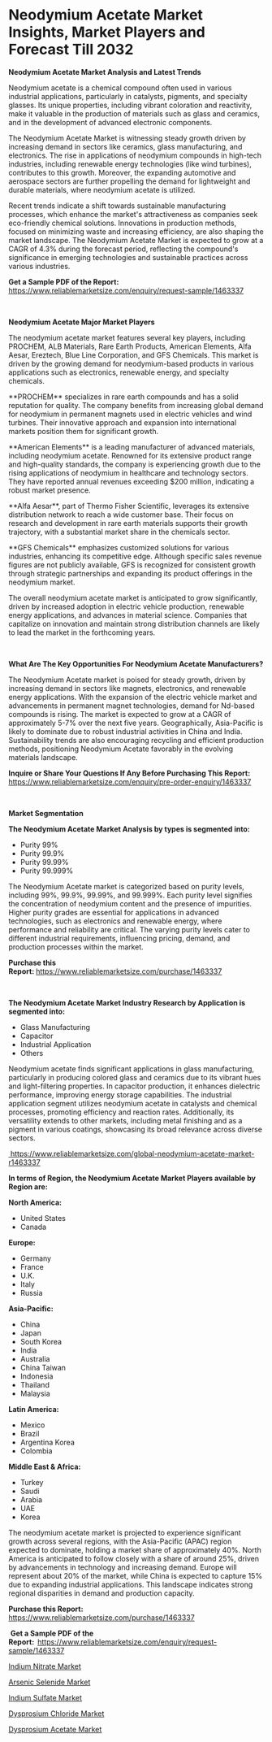 <p><h1>Neodymium Acetate Market Insights, Market Players and Forecast Till 2032</h1></p><p><strong>Neodymium Acetate Market Analysis and Latest Trends</strong></p>
<p><p>Neodymium acetate is a chemical compound often used in various industrial applications, particularly in catalysts, pigments, and specialty glasses. Its unique properties, including vibrant coloration and reactivity, make it valuable in the production of materials such as glass and ceramics, and in the development of advanced electronic components.</p><p>The Neodymium Acetate Market is witnessing steady growth driven by increasing demand in sectors like ceramics, glass manufacturing, and electronics. The rise in applications of neodymium compounds in high-tech industries, including renewable energy technologies (like wind turbines), contributes to this growth. Moreover, the expanding automotive and aerospace sectors are further propelling the demand for lightweight and durable materials, where neodymium acetate is utilized.</p><p>Recent trends indicate a shift towards sustainable manufacturing processes, which enhance the market's attractiveness as companies seek eco-friendly chemical solutions. Innovations in production methods, focused on minimizing waste and increasing efficiency, are also shaping the market landscape. The Neodymium Acetate Market is expected to grow at a CAGR of 4.3% during the forecast period, reflecting the compound's significance in emerging technologies and sustainable practices across various industries.</p></p>
<p><strong>Get a Sample PDF of the Report:&nbsp;</strong> <a href="https://www.reliablemarketsize.com/enquiry/request-sample/1463337?utm_campaign=1131&utm_medium=2&utm_source=Github&utm_content=ia&utm_term=01042025&utm_id=neodymium-acetate">https://www.reliablemarketsize.com/enquiry/request-sample/1463337</a></p>
<p>&nbsp;</p>
<p><strong>Neodymium Acetate Major Market Players</strong></p>
<p><p>The neodymium acetate market features several key players, including PROCHEM, ALB Materials, Rare Earth Products, American Elements, Alfa Aesar, Ereztech, Blue Line Corporation, and GFS Chemicals. This market is driven by the growing demand for neodymium-based products in various applications such as electronics, renewable energy, and specialty chemicals.</p><p>**PROCHEM** specializes in rare earth compounds and has a solid reputation for quality. The company benefits from increasing global demand for neodymium in permanent magnets used in electric vehicles and wind turbines. Their innovative approach and expansion into international markets position them for significant growth.</p><p>**American Elements** is a leading manufacturer of advanced materials, including neodymium acetate. Renowned for its extensive product range and high-quality standards, the company is experiencing growth due to the rising applications of neodymium in healthcare and technology sectors. They have reported annual revenues exceeding $200 million, indicating a robust market presence.</p><p>**Alfa Aesar**, part of Thermo Fisher Scientific, leverages its extensive distribution network to reach a wide customer base. Their focus on research and development in rare earth materials supports their growth trajectory, with a substantial market share in the chemicals sector.</p><p>**GFS Chemicals** emphasizes customized solutions for various industries, enhancing its competitive edge. Although specific sales revenue figures are not publicly available, GFS is recognized for consistent growth through strategic partnerships and expanding its product offerings in the neodymium market.</p><p>The overall neodymium acetate market is anticipated to grow significantly, driven by increased adoption in electric vehicle production, renewable energy applications, and advances in material science. Companies that capitalize on innovation and maintain strong distribution channels are likely to lead the market in the forthcoming years.</p></p>
<p>&nbsp;</p>
<p><strong>What Are The Key Opportunities For Neodymium Acetate Manufacturers?</strong></p>
<p><p>The Neodymium Acetate market is poised for steady growth, driven by increasing demand in sectors like magnets, electronics, and renewable energy applications. With the expansion of the electric vehicle market and advancements in permanent magnet technologies, demand for Nd-based compounds is rising. The market is expected to grow at a CAGR of approximately 5-7% over the next five years. Geographically, Asia-Pacific is likely to dominate due to robust industrial activities in China and India. Sustainability trends are also encouraging recycling and efficient production methods, positioning Neodymium Acetate favorably in the evolving materials landscape.</p></p>
<p><strong>Inquire or Share Your Questions If Any Before Purchasing This Report:</strong> <a href="https://www.reliablemarketsize.com/enquiry/pre-order-enquiry/1463337?utm_campaign=1131&utm_medium=2&utm_source=Github&utm_content=ia&utm_term=01042025&utm_id=neodymium-acetate">https://www.reliablemarketsize.com/enquiry/pre-order-enquiry/1463337</a></p>
<p>&nbsp;</p>
<p><strong>Market Segmentation</strong></p>
<p><strong>The Neodymium Acetate Market Analysis by types is segmented into:</strong></p>
<p><ul><li>Purity 99%</li><li>Purity 99.9%</li><li>Purity 99.99%</li><li>Purity 99.999%</li></ul></p>
<p><p>The Neodymium Acetate market is categorized based on purity levels, including 99%, 99.9%, 99.99%, and 99.999%. Each purity level signifies the concentration of neodymium content and the presence of impurities. Higher purity grades are essential for applications in advanced technologies, such as electronics and renewable energy, where performance and reliability are critical. The varying purity levels cater to different industrial requirements, influencing pricing, demand, and production processes within the market.</p></p>
<p><strong>Purchase this Report:&nbsp;</strong><a href="https://www.reliablemarketsize.com/purchase/1463337?utm_campaign=1131&utm_medium=2&utm_source=Github&utm_content=ia&utm_term=01042025&utm_id=neodymium-acetate">https://www.reliablemarketsize.com/purchase/1463337</a></p>
<p>&nbsp;</p>
<p><strong>The Neodymium Acetate Market Industry Research by Application is segmented into:</strong></p>
<p><ul><li>Glass Manufacturing</li><li>Capacitor</li><li>Industrial Application</li><li>Others</li></ul></p>
<p><p>Neodymium acetate finds significant applications in glass manufacturing, particularly in producing colored glass and ceramics due to its vibrant hues and light-filtering properties. In capacitor production, it enhances dielectric performance, improving energy storage capabilities. The industrial application segment utilizes neodymium acetate in catalysts and chemical processes, promoting efficiency and reaction rates. Additionally, its versatility extends to other markets, including metal finishing and as a pigment in various coatings, showcasing its broad relevance across diverse sectors.</p></p>
<p><a href="https://www.reliablemarketsize.com/global-neodymium-acetate-market-r1463337?utm_campaign=1131&utm_medium=2&utm_source=Github&utm_content=ia&utm_term=01042025&utm_id=neodymium-acetate">&nbsp;https://www.reliablemarketsize.com/global-neodymium-acetate-market-r1463337</a></p>
<p><strong>In terms of Region, the Neodymium Acetate Market Players available by Region are:</strong></p>
<p>
    <p> <strong> North America: </strong>
        <ul>
            <li>United States</li>
            <li>Canada</li>
        </ul>
        </p> 
    <p> <strong> Europe: </strong>
        <ul>
            <li>Germany</li>
            <li>France</li>
            <li>U.K.</li>
            <li>Italy</li>
            <li>Russia</li>
        </ul>
        </p> 
    <p> <strong> Asia-Pacific: </strong>
        <ul>
            <li>China</li>
            <li>Japan</li>
            <li>South Korea</li>
            <li>India</li>
            <li>Australia</li>
            <li>China Taiwan</li>
            <li>Indonesia</li>
            <li>Thailand</li>
            <li>Malaysia</li>
        </ul>
        </p> 
    <p> <strong> Latin America: </strong>
        <ul>
            <li>Mexico</li>
            <li>Brazil</li>
            <li>Argentina Korea</li>
            <li>Colombia</li>
        </ul>
        </p> 
    <p> <strong> Middle East & Africa: </strong>
        <ul>
            <li>Turkey</li>
            <li>Saudi</li>
            <li>Arabia</li>
            <li>UAE</li>
            <li>Korea</li>
        </ul>
    </p>
    </p>
<p><p>The neodymium acetate market is projected to experience significant growth across several regions, with the Asia-Pacific (APAC) region expected to dominate, holding a market share of approximately 40%. North America is anticipated to follow closely with a share of around 25%, driven by advancements in technology and increasing demand. Europe will represent about 20% of the market, while China is expected to capture 15% due to expanding industrial applications. This landscape indicates strong regional disparities in demand and production capacity.</p></p>
<p><strong>Purchase this Report: </strong><a href="https://www.reliablemarketsize.com/purchase/1463337?utm_campaign=1131&utm_medium=2&utm_source=Github&utm_content=ia&utm_term=01042025&utm_id=neodymium-acetate">https://www.reliablemarketsize.com/purchase/1463337</a></p>
<p>&nbsp;<strong>Get a Sample PDF of the Report:&nbsp;&nbsp;</strong><a href="https://www.reliablemarketsize.com/enquiry/request-sample/1463337?utm_campaign=1131&utm_medium=2&utm_source=Github&utm_content=ia&utm_term=01042025&utm_id=neodymium-acetate">https://www.reliablemarketsize.com/enquiry/request-sample/1463337</a></p>
<p><strong></strong></p>
<p><p><a href="https://github.com/sphaabrose/Market-Research-Report-List-1/blob/main/indium-nitrate-market.md?utm_campaign=1131&utm_medium=2&utm_source=Github&utm_content=ia&utm_term=01042025&utm_id=neodymium-acetate">Indium Nitrate Market</a></p><p><a href="https://github.com/wilzeryammy/Market-Research-Report-List-1/blob/main/arsenic-selenide-market.md?utm_campaign=1131&utm_medium=2&utm_source=Github&utm_content=ia&utm_term=01042025&utm_id=neodymium-acetate">Arsenic Selenide Market</a></p><p><a href="https://github.com/etapaqanee/Market-Research-Report-List-1/blob/main/indium-sulfate-market.md?utm_campaign=1131&utm_medium=2&utm_source=Github&utm_content=ia&utm_term=01042025&utm_id=neodymium-acetate">Indium Sulfate Market</a></p><p><a href="https://github.com/colloerrinbp/Market-Research-Report-List-1/blob/main/dysprosium-chloride-market.md?utm_campaign=1131&utm_medium=2&utm_source=Github&utm_content=ia&utm_term=01042025&utm_id=neodymium-acetate">Dysprosium Chloride Market</a></p><p><a href="https://github.com/leptouwrites/Market-Research-Report-List-1/blob/main/dysprosium-acetate-market.md?utm_campaign=1131&utm_medium=2&utm_source=Github&utm_content=ia&utm_term=01042025&utm_id=neodymium-acetate">Dysprosium Acetate Market</a></p></p>